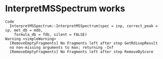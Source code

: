 # InterpretMSSpectrum works

    Code
      InterpretMSSpectrum::InterpretMSSpectrum(spec = inp, correct_peak = cp, met_db = mdb,
        formula_db = fdb, silent = FALSE)
    Warning <simpleWarning>
      [RemoveEmptyFragments] No Fragments left after step GetRdisopResult
      no non-missing arguments to max; returning -Inf
      [RemoveEmptyFragments] No Fragments left after step RemoveByScore

